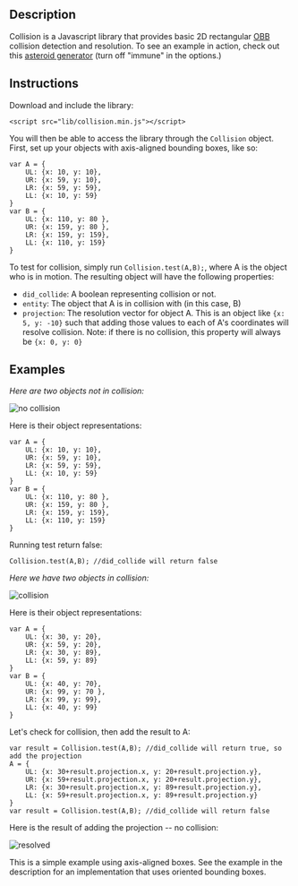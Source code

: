 Description
---
Collision is a Javascript library that provides basic 2D rectangular [OBB](https://en.wikipedia.org/wiki/Bounding_volume) collision detection and resolution. To see an example in action, check out this [asteroid generator](http://www.tckerr.com/cdr/) (turn off "immune" in the options.)


Instructions
---

Download and include the library:

```
<script src="lib/collision.min.js"></script>
```

You will then be able to access the library through the ```Collision``` object. First, set up your objects with axis-aligned bounding boxes, like so:

```
var A = {
    UL: {x: 10, y: 10},
    UR: {x: 59, y: 10},
    LR: {x: 59, y: 59},
    LL: {x: 10, y: 59}
}
var B = {
    UL: {x: 110, y: 80 },
    UR: {x: 159, y: 80 },
    LR: {x: 159, y: 159},
    LL: {x: 110, y: 159}
}
```

To test for collision, simply run ```Collision.test(A,B);```, where A is the object who is in motion. The resulting object will have the following properties:

- ```did_collide```: A boolean representing collision or not.
- ```entity```: The object that A is in collision with (in this case, B)
- ```projection```: The resolution vector for object A. This is an object like ```{x: 5, y: -10}``` such that adding those values to each of A's coordinates will resolve collision. Note: if there is no collision, this property will always be ```{x: 0, y: 0}```

Examples
---

*Here are two objects not in collision:*

![no collision](http://i.imgur.com/LZAdSdv.jpg)

Here is their object representations:

```
var A = {
    UL: {x: 10, y: 10},
    UR: {x: 59, y: 10},
    LR: {x: 59, y: 59},
    LL: {x: 10, y: 59}
}
var B = {
    UL: {x: 110, y: 80 },
    UR: {x: 159, y: 80 },
    LR: {x: 159, y: 159},
    LL: {x: 110, y: 159}
}
```

Running test return false:

```
Collision.test(A,B); //did_collide will return false
```

*Here we have two objects in collision:*

![collision](http://i.imgur.com/ZjWejzw.jpg)

Here is their object representations:

```
var A = {
    UL: {x: 30, y: 20},
    UR: {x: 59, y: 20},
    LR: {x: 30, y: 89},
    LL: {x: 59, y: 89}
}
var B = {
    UL: {x: 40, y: 70},
    UR: {x: 99, y: 70 },
    LR: {x: 99, y: 99},
    LL: {x: 40, y: 99}
}
```

Let's check for collision, then add the result to A:

```
var result = Collision.test(A,B); //did_collide will return true, so add the projection
A = {
    UL: {x: 30+result.projection.x, y: 20+result.projection.y},
    UR: {x: 59+result.projection.x, y: 20+result.projection.y},
    LR: {x: 30+result.projection.x, y: 89+result.projection.y},
    LL: {x: 59+result.projection.x, y: 89+result.projection.y}
}
var result = Collision.test(A,B); //did_collide will return false
```

Here is the result of adding the projection -- no collision:

![resolved](http://i.imgur.com/SZZAaBq.jpg)

This is a simple example using axis-aligned boxes. See the example in the description for an implementation that uses oriented bounding boxes. 